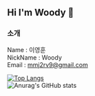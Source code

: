 ## Hi I'm Woody 👋

### 소개
Name : 이영훈  
NickName : Woody  
Email : mmj2rv9@gmail.com
  
[![Top Langs](https://github-readme-stats.vercel.app/api/top-langs/?username=YH3041&show_icons=true&langs_count=6&layout=compact&hide=shell&theme=radical)](https://github.com/YH3041?tab=repositories)  
![Anurag's GitHub stats](https://github-readme-stats.vercel.app/api?username=YH3041&show_icons=true&theme=radical)
